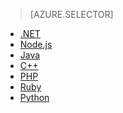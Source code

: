 > [AZURE.SELECTOR]
- [.NET](../articles/storage-dotnet-how-to-use-queues.md)
- [Node.js](../articles/storage-nodejs-how-to-use-queues.md)
- [Java](../articles/storage-java-how-to-use-queue-storage.md)
- [C++](../articles/storage-c-plus-plus-how-to-use-queues.md)
- [PHP](../articles/storage-php-how-to-use-queues.md)
- [Ruby](../articles/storage-ruby-how-to-use-queue-storage.md)
- [Python](../articles/storage-python-how-to-use-queue-storage.md)

<!--HONumber=52-->
